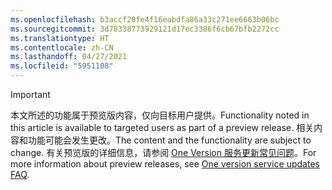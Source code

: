 ```yaml
---
ms.openlocfilehash: b3accf20fe4f16eabdfa86a33c271ee6663b06bc
ms.sourcegitcommit: 3d78338773929121d17ec3386f6cb67bfb2272cc
ms.translationtype: HT
ms.contentlocale: zh-CN
ms.lasthandoff: 04/27/2021
ms.locfileid: "5951108"
---
```

> [!IMPORTANT]
> <span data-ttu-id="90ade-101">本文所述的功能属于预览版内容，仅向目标用户提供。</span><span class="sxs-lookup"><span data-stu-id="90ade-101">Functionality noted in this article is available to targeted users as part of a preview release.</span></span> <span data-ttu-id="90ade-102">相关内容和功能可能会发生更改。</span><span class="sxs-lookup"><span data-stu-id="90ade-102">The content and the functionality are subject to change.</span></span> <span data-ttu-id="90ade-103">有关预览版的详细信息，请参阅 [One Version 服务更新常见问题](/dynamics365/unified-operations/fin-and-ops/get-started/one-version)。</span><span class="sxs-lookup"><span data-stu-id="90ade-103">For more information about preview releases, see [One version service updates FAQ](/dynamics365/unified-operations/fin-and-ops/get-started/one-version).</span></span>